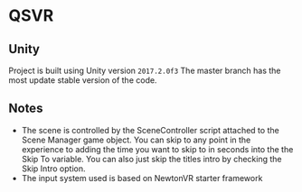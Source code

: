 # QSVR

## Unity
Project is built using Unity version `2017.2.0f3` The master branch has the most update stable version of the code.

## Notes
- The scene is controlled by the SceneController script attached to the Scene Manager game object. You can skip to any point in the experience to adding the time you want to skip to in seconds into the the Skip To variable. You can also just skip the titles intro by checking the Skip Intro option. 
- The input system used is based on NewtonVR starter framework

